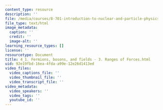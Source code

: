 ```yaml
---
content_type: resource
description: ''
file: /media/courses/8-701-introduction-to-nuclear-and-particle-physics-fall-2020/4_1-fermions-bosons-and-fields-3-ranges-of-forces.html
file_type: text/html
image_metadata:
  caption: ''
  credit: ''
  image-alt: ''
learning_resource_types: []
license: ''
resourcetype: Document
title: 4_1. Fermions, bosons, and fields - 3. Ranges of Forces.html
uid: 92e19fbd-16ea-4fda-a99e-12e26d1413ed
video_files:
  video_captions_file: ''
  video_thumbnail_file: ''
  video_transcript_file: ''
video_metadata:
  video_speakers: ''
  video_tags: ''
  youtube_id: ''
---
```

